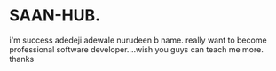 # SAAN-HUB.
i'm success adedeji adewale nurudeen b name. really want to become professional software developer....wish you guys can teach me more.
thanks 
